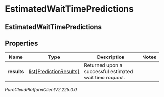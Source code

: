 # EstimatedWaitTimePredictions

## EstimatedWaitTimePredictions

## Properties

|Name | Type | Description | Notes|
|------------ | ------------- | ------------- | -------------|
| **results** | [list[PredictionResults]](PredictionResults) | Returned upon a successful estimated wait time request. | |



_PureCloudPlatformClientV2 225.0.0_

